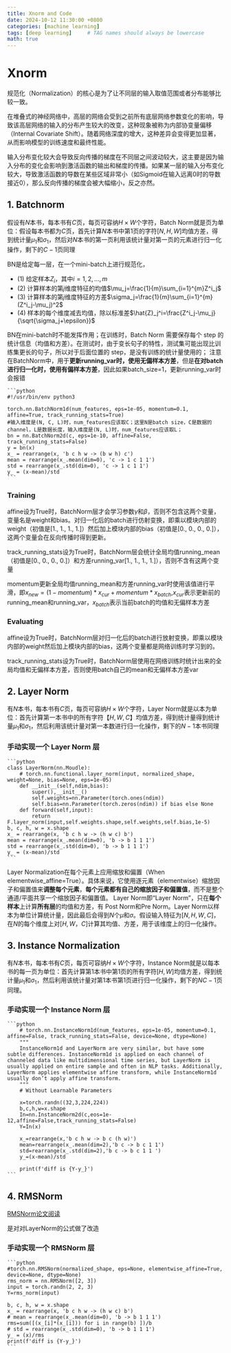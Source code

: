 ```yaml
---
title: Xnorm and Code
date: 2024-10-12 11:30:00 +0800
categories: [machine learning]
tags: [deep learning]     # TAG names should always be lowercase
math: true
---
```


# Xnorm
规范化（Normalization）的核心是为了让不同层的输入取值范围或者分布能够比较一致。

在堆叠式的神经网络中，高层的网络会受到之前所有底层网络参数变化的影响，导致该高层网络的输入的分布产生较大的改变，这种现象被称为内部协变量偏移（Internal Covariate Shift）。随着网络深度的增大，这种差异会变得更加显著，从而影响模型的训练速度和最终性能。

输入分布变化较大会导致反向传播的梯度在不同层之间波动较大，这主要是因为输入分布的变化会影响到激活函数的输出和梯度的传播。如果某一层的输入分布变化较大，导致激活函数的导数在某些区域非常小（如Sigmoid在输入远离0时的导数接近0），那么反向传播的梯度会被大幅缩小，反之亦然。
## 1. Batchnorm

假设有$N$本书，每本书有$C$页，每页可容纳$H\times W$个字符，Batch Norm就是页为单位：假设每本书都为$C$页，首先计算$N$本书中第1页的字符$[N, H, W]$均值方差，得到统计量$\mu_1$和$\sigma_1$，然后对$N$本书的第一页利用该统计量对第一页的元素进行归一化操作，剩下的$C-1$页同理

BN是给定每一层，在一个mini-batch上进行规范化，
- (1) 给定样本$Z_i$，其中$i=1,2,...,m$
- (2) 计算样本的第$j$维度特征的均值$\mu_j=\frac{1}{m}\sum_{i=1}^{m}Z^i_j$
- (3) 计算样本的第$j$维度特征的方差$\sigma_j=\frac{1}{m}\sum_{i=1}^{m}(Z^i_j-\mu_j)^2$
- (4) 样本的每个维度减去均值，除以标准差$\hat{Z}_j^i=\frac{Z^i_j-\mu_j}{\sqrt{\sigma_j+\epsilon}}$

BN在mini-batch时不能发挥作用；在训练时，Batch Norm 需要保存每个 step 的统计信息（均值和方差）。在测试时，由于变长句子的特性，测试集可能出现比训练集更长的句子，所以对于后面位置的 step，是没有训练的统计量使用的；
注意在BatchNorm中，用于**更新running_var时，使用无偏样本方差**，但是**在对batch进行归一化时，使用有偏样本方差**，因此如果batch_size=1，更新running_var时会报错

    ```python
    #!/usr/bin/env python3
    
    torch.nn.BatchNorm1d(num_features, eps=1e-05, momentum=0.1, affine=True, track_running_stats=True)
    #输入维度是(N, C, L)时，num_features应该取C；这里N是batch size，C是数据的channel，L是数据长度，输入维度是(N, L)时，num_features应该取L；
    bn = nn.BatchNorm2d(c, eps=1e-10, affine=False, track_running_stats=False)
    y = bn(x)
    x_ = rearrange(x, 'b c h w -> (b w h) c')
    mean = rearrange(x_.mean(dim=0), 'c -> 1 c 1 1')
    std = rearrange(x_.std(dim=0), 'c -> 1 c 1 1')
    y_ = (x-mean)/std
    ```
### Training

affine设为True时，BatchNorm层才会学习参数$\gamma$和$\beta$，否则不包含这两个变量，变量名是weight和bias。对归一化后的batch进行仿射变换，即乘以模块内部的weight（初值是[1., 1., 1., 1.]）然后加上模块内部的bias（初值是[0., 0., 0., 0.]），这两个变量会在反向传播时得到更新。

track_running_stats设为True时，BatchNorm层会统计全局均值running_mean（初值是[0., 0., 0., 0.]）和方差running_var[1., 1., 1., 1.]），否则不含有这两个变量

momentum更新全局均值running_mean和方差running_var时使用该值进行平滑，即$x_{new}=(1-momentum)*x_{cur}+momentum*x_{batch}$,$x_{cur}$表示更新前的running_mean和running_var，$x_{batch}$表示当前batch的均值和无偏样本方差

### Evaluating

affine设为True时，BatchNorm层对归一化后的batch进行放射变换，即乘以模块内部的weight然后加上模块内部的bias，这两个变量都是网络训练时学习到的。

track_running_stats设为True时，BatchNorm层使用在网络训练时统计出来的全局均值和无偏样本方差，否则使用batch自己的mean和无偏样本方差var

## 2. Layer Norm

有$N$本书，每本书有$C$页，每页可容纳$H\times W$个字符，Layer Norm就是以本为单位：首先计算第一本书中的所有字符$【H, W, C】$均值方差，得到统计量得到统计量$\mu_1$和$\sigma_1$，然后利用该统计量对第一本数进行归一化操作，剩下的$N-1$本书同理
### 手动实现一个 Layer Norm 层

    ```python
    class LayerNorm(nn.Moudle):
        # torch.nn.functional.layer_norm(input, normalized_shape, weight=None, bias=None, eps=1e-05)
        def __init__(self,ndim,bias):
            super(),__init__()
            self.weights=nn.Parameter(torch.ones(ndim))
            self.bias=nn.Parameter(torch.zeros(ndim)) if bias else None
        def forward(self,input):
            return F.layer_norm(input,self.weights.shape,self.weights,self.bias,1e-5)
    b, c, h, w = x.shape
    x_ = rearrange(x, 'b c h w -> (h w c) b')
    mean = rearrange(x_.mean(dim=0), 'b -> b 1 1 1')
    std = rearrange(x_.std(dim=0), 'b -> b 1 1 1')
    y_ = (x-mean)/std
    ```
Layer Normalization在每个元素上应用缩放和偏置（When elementwise_affine=True）。具体来说，它使用逐元素（elementwise）缩放因子和偏置值来**调整每个元素**，**每个元素都有自己的缩放因子和偏置值**，而不是整个通道/平面共享一个缩放因子和偏置值。
Layer Norm即“Layer Norm”，只在**每个样本**上计算**所有层**的均值和方差，有 Post Norm和Pre Norm。Layer Norm以样本为单位计算统计量，因此最后会得到$N$个$\mu$和$\sigma$。假设输入特征为$[N, H, W, C]$，在$N$的每个维度上对$[H, W，C]$计算其均值、方差，用于该维度上的归一化操作。

## 3. Instance Normalization

有$N$本书，每本书有$C$页，每页可容纳$H\times W$个字符，Instance Norm就是以每本书的每一页为单位：首先计算第1本书中第1页的所有字符$[H, W]$均值方差，得到统计量$\mu_1$和$\sigma_1$，然后利用该统计量对第1本书第1页进行归一化操作，剩下的$NC-1$页同理。

### 手动实现一个 Instance Norm 层

    ```python
        # torch.nn.InstanceNorm1d(num_features, eps=1e-05, momentum=0.1, affine=False, track_running_stats=False, device=None, dtype=None)
        """
        InstanceNorm1d and LayerNorm are very similar, but have some subtle differences. InstanceNorm1d is applied on each channel of channeled data like multidimensional time series, but LayerNorm is usually applied on entire sample and often in NLP tasks. Additionally, LayerNorm applies elementwise affine transform, while InstanceNorm1d usually don’t apply affine transform.
        """
        # Without Learnable Parameters

        x=torch.randn((32,3,224,224))
        b,c,h,w=x.shape
        In=nn.InstanceNorm2d(c,eos=1e-12,affine=False,track_running_stats=False)
        Y=In(x)

        x_=rearrange(x,'b c h w -> b c (h w)')
        mean=rearrange(x_.mean(dim=2),'b c -> b c 1 1')
        std=rearrange(x_.std(dim=2),'b c -> b c 1 1 ')
        y_=(x-mean)/std

        print(f'diff is {Y-y_}')
    ```

## 4. RMSNorm

[RMSNorm论文阅读](https://mltalks.medium.com/rmsnorm%E8%AE%BA%E6%96%87%E9%98%85%E8%AF%BB-bfae83f6d464)

是对对LayerNorm的公式做了改造
### 手动实现一个 RMSNorm 层

    ```python
    #torch.nn.RMSNorm(normalized_shape, eps=None, elementwise_affine=True, device=None, dtype=None)
    rms_norm = nn.RMSNorm([2, 3])
    input = torch.randn(2, 2, 3)
    Y=rms_norm(input)

    b, c, h, w = x.shape
    x_ = rearrange(x, 'b c h w -> (h w c) b')
    # mean = rearrange(x_.mean(dim=0), 'b -> b 1 1 1')
    rms=sum([(x_[i]*(x_[i])) for i in range(b) ])/b
    # std = rearrange(x_.std(dim=0), 'b -> b 1 1 1')
    y_ = (x)/rms
    print(f'diff is {Y-y_}')
    ```
